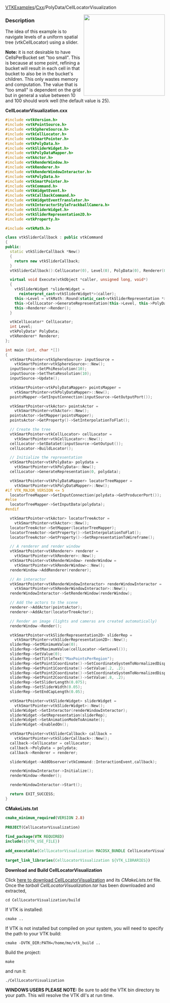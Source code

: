 [VTKExamples](/index/)/[Cxx](/Cxx)/PolyData/CellLocatorVisualization

<img align="right" src="https://github.com/lorensen/VTKExamples/blob/gh-pages/Testing/Baseline/PolyData/TestCellLocatorVisualization.png?raw=true" width="256" />

### Description
The idea of this example is to navigate levels of a uniform spatial tree (vtkCellLocator) using a slider.

**Note:** it is not desirable to have CellsPerBucket set "too small". This is because at some point, refining a bucket will result in each cell in that bucket to also be in the bucket's children.  This only wastes memory and computation.  The value that is "too small" is dependent on the grid but in general a value between 10 and 100 should work well (the default value is 25).

**CellLocatorVisualization.cxx**
```c++
#include <vtkVersion.h>
#include <vtkPointSource.h>
#include <vtkSphereSource.h>
#include <vtkCellLocator.h>
#include <vtkSmartPointer.h>
#include <vtkPolyData.h>
#include <vtkSliderWidget.h>
#include <vtkPolyDataMapper.h>
#include <vtkActor.h>
#include <vtkRenderWindow.h>
#include <vtkRenderer.h>
#include <vtkRenderWindowInteractor.h>
#include <vtkPolyData.h>
#include <vtkSmartPointer.h>
#include <vtkCommand.h>
#include <vtkWidgetEvent.h>
#include <vtkCallbackCommand.h>
#include <vtkWidgetEventTranslator.h>
#include <vtkInteractorStyleTrackballCamera.h>
#include <vtkSliderWidget.h>
#include <vtkSliderRepresentation2D.h>
#include <vtkProperty.h>

#include <vtkMath.h>

class vtkSliderCallback : public vtkCommand
{
public:
  static vtkSliderCallback *New()
  {
    return new vtkSliderCallback;
  }
  vtkSliderCallback():CellLocator(0), Level(0), PolyData(0), Renderer(0){}

  virtual void Execute(vtkObject *caller, unsigned long, void*)
  {
    vtkSliderWidget *sliderWidget =
      reinterpret_cast<vtkSliderWidget*>(caller);
    this->Level = vtkMath::Round(static_cast<vtkSliderRepresentation *>(sliderWidget->GetRepresentation())->GetValue());
    this->CellLocator->GenerateRepresentation(this->Level, this->PolyData);
    this->Renderer->Render();
  }

  vtkCellLocator* CellLocator;
  int Level;
  vtkPolyData* PolyData;
  vtkRenderer* Renderer;
};

int main (int, char *[])
{
  vtkSmartPointer<vtkSphereSource> inputSource =
    vtkSmartPointer<vtkSphereSource>::New();
  inputSource->SetPhiResolution(10);
  inputSource->SetThetaResolution(10);
  inputSource->Update();

  vtkSmartPointer<vtkPolyDataMapper> pointsMapper =
    vtkSmartPointer<vtkPolyDataMapper>::New();
  pointsMapper->SetInputConnection(inputSource->GetOutputPort());

  vtkSmartPointer<vtkActor> pointsActor =
    vtkSmartPointer<vtkActor>::New();
  pointsActor->SetMapper(pointsMapper);
  pointsActor->GetProperty()->SetInterpolationToFlat();

  // Create the tree
  vtkSmartPointer<vtkCellLocator> cellLocator =
    vtkSmartPointer<vtkCellLocator>::New();
  cellLocator->SetDataSet(inputSource->GetOutput());
  cellLocator->BuildLocator();

  // Initialize the representation
  vtkSmartPointer<vtkPolyData> polydata =
    vtkSmartPointer<vtkPolyData>::New();
  cellLocator->GenerateRepresentation(0, polydata);

  vtkSmartPointer<vtkPolyDataMapper> locatorTreeMapper =
    vtkSmartPointer<vtkPolyDataMapper>::New();
#if VTK_MAJOR_VERSION <= 5
  locatorTreeMapper->SetInputConnection(polydata->GetProducerPort());
#else
  locatorTreeMapper->SetInputData(polydata);
#endif

  vtkSmartPointer<vtkActor> locatorTreeActor =
    vtkSmartPointer<vtkActor>::New();
  locatorTreeActor->SetMapper(locatorTreeMapper);
  locatorTreeActor->GetProperty()->SetInterpolationToFlat();
  locatorTreeActor->GetProperty()->SetRepresentationToWireframe();

  // A renderer and render window
  vtkSmartPointer<vtkRenderer> renderer =
    vtkSmartPointer<vtkRenderer>::New();
  vtkSmartPointer<vtkRenderWindow> renderWindow =
    vtkSmartPointer<vtkRenderWindow>::New();
  renderWindow->AddRenderer(renderer);

  // An interactor
  vtkSmartPointer<vtkRenderWindowInteractor> renderWindowInteractor =
    vtkSmartPointer<vtkRenderWindowInteractor>::New();
  renderWindowInteractor->SetRenderWindow(renderWindow);

  // Add the actors to the scene
  renderer->AddActor(pointsActor);
  renderer->AddActor(locatorTreeActor);

  // Render an image (lights and cameras are created automatically)
  renderWindow->Render();

  vtkSmartPointer<vtkSliderRepresentation2D> sliderRep =
    vtkSmartPointer<vtkSliderRepresentation2D>::New();
  sliderRep->SetMinimumValue(0);
  sliderRep->SetMaximumValue(cellLocator->GetLevel());
  sliderRep->SetValue(0);
  sliderRep->SetTitleText("MaxPointsPerRegion");
  sliderRep->GetPoint1Coordinate()->SetCoordinateSystemToNormalizedDisplay();
  sliderRep->GetPoint1Coordinate()->SetValue(.2, .2);
  sliderRep->GetPoint2Coordinate()->SetCoordinateSystemToNormalizedDisplay();
  sliderRep->GetPoint2Coordinate()->SetValue(.8, .2);
  sliderRep->SetSliderLength(0.075);
  sliderRep->SetSliderWidth(0.05);
  sliderRep->SetEndCapLength(0.05);

  vtkSmartPointer<vtkSliderWidget> sliderWidget =
    vtkSmartPointer<vtkSliderWidget>::New();
  sliderWidget->SetInteractor(renderWindowInteractor);
  sliderWidget->SetRepresentation(sliderRep);
  sliderWidget->SetAnimationModeToAnimate();
  sliderWidget->EnabledOn();

  vtkSmartPointer<vtkSliderCallback> callback =
    vtkSmartPointer<vtkSliderCallback>::New();
  callback->CellLocator = cellLocator;
  callback->PolyData = polydata;
  callback->Renderer = renderer;

  sliderWidget->AddObserver(vtkCommand::InteractionEvent,callback);

  renderWindowInteractor->Initialize();
  renderWindow->Render();

  renderWindowInteractor->Start();

  return EXIT_SUCCESS;
}
```
**CMakeLists.txt**
```cmake
cmake_minimum_required(VERSION 2.8)
 
PROJECT(CellLocatorVisualization)
 
find_package(VTK REQUIRED)
include(${VTK_USE_FILE})
 
add_executable(CellLocatorVisualization MACOSX_BUNDLE CellLocatorVisualization.cxx)
 
target_link_libraries(CellLocatorVisualization ${VTK_LIBRARIES})
```

**Download and Build CellLocatorVisualization**

Click [here to download CellLocatorVisualization](https://github.com/lorensen/VTKWikiExamplesTarballs/raw/master/CellLocatorVisualization.tar) and its *CMakeLists.txt* file.
Once the *tarball CellLocatorVisualization.tar* has been downloaded and extracted,
```
cd CellLocatorVisualization/build 
```
If VTK is installed:
```
cmake ..
```
If VTK is not installed but compiled on your system, you will need to specify the path to your VTK build:
```
cmake -DVTK_DIR:PATH=/home/me/vtk_build ..
```
Build the project:
```
make
```
and run it:
```
./CellLocatorVisualization
```
**WINDOWS USERS PLEASE NOTE:** Be sure to add the VTK bin directory to your path. This will resolve the VTK dll's at run time.


